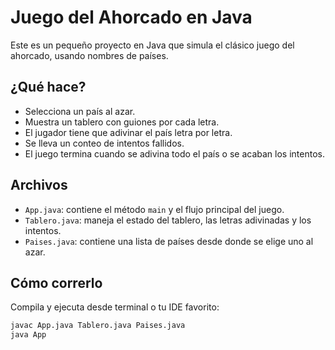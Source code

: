 #  Juego del Ahorcado en Java

Este es un pequeño proyecto en Java que simula el clásico juego del ahorcado, usando nombres de países.

## ¿Qué hace?

- Selecciona un país al azar.
- Muestra un tablero con guiones por cada letra.
- El jugador tiene que adivinar el país letra por letra.
- Se lleva un conteo de intentos fallidos.
- El juego termina cuando se adivina todo el país o se acaban los intentos.

##  Archivos

- `App.java`: contiene el método `main` y el flujo principal del juego.
- `Tablero.java`: maneja el estado del tablero, las letras adivinadas y los intentos.
- `Paises.java`: contiene una lista de países desde donde se elige uno al azar.

##  Cómo correrlo

Compila y ejecuta desde terminal o tu IDE favorito:

```bash
javac App.java Tablero.java Paises.java
java App
